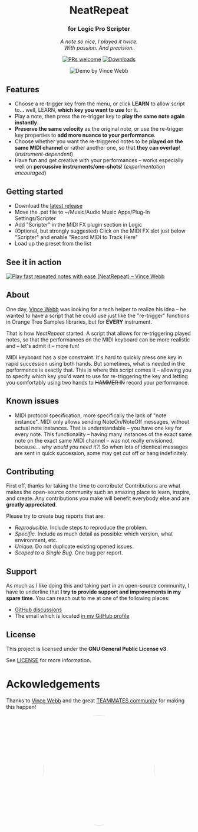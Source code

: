<!-- markdownlint-configure-file {
  "MD013": {
    "code_blocks": false,
    "tables": false
  },
  "MD033": false,
  "MD041": false
} -->
<div align="center">

# NeatRepeat
### for Logic Pro Scripter

*A note so nice, I played it twice.*
<br/>
*With passion. And precision.*


[![PRs welcome](https://img.shields.io/badge/PRs-welcome-ff69b4.svg?style=flat-square)](https://github.com/AdamAdamsMusic/NeatRepeat/issues?q=is%3Aissue+is%3Aopen+label%3A%22help+wanted%22)
[![Downloads][downloads-badge]][releases]

![Demo by Vince Webb](https://i.postimg.cc/C5BP8GD9/Play-fast-repeated-notes-with-ease-Neat-Repeat-9ctc77-HRGQw.gif)

</div>

## Features
- Choose a re-trigger key from the menu, or click **LEARN** to allow script to… well, LEARN, **which key you want to use** for it.
- Play a note, then press the re-trigger key to **play the same note again instantly**.
- **Preserve the same velocity** as the original note, or use the re-trigger key properties to **add more nuance to your performance**.
- Choose whether you want the re-triggered notes to be **played on the same MIDI channel** or rather another one, so that **they can overlap**! (*instrument-dependent*)
- Have fun and get creative with your performances – works especially well on **percussive instruments/one-shots**! (*experimentation encouraged*)

## Getting started
- Download the [latest release][latest]
- Move the .pst file to ~/Music/Audio Music Apps/Plug-In Settings/Scripter
- Add "Scripter" in the MIDI FX plugin section in Logic
- (Optional, but strongly suggested) Click on the MIDI FX slot just below "Scripter" and enable "Record MIDI to Track Here"
- Load up the preset from the list

## See it in action

[![Play fast repeated notes with ease (NeatRepeat) – Vince Webb](http://i3.ytimg.com/vi/kl1RwhATTzA/hqdefault.jpg)](http://www.youtube.com/watch?v=kl1RwhATTzA "Play fast repeated notes with ease (NeatRepeat)")

## About

One day, [Vince Webb](https://www.vincewebb.com/) was looking for a tech helper to realize his idea – he wanted to have a script that he could use just like the "re-trigger" functions in Orange Tree Samples libraries, but for **EVERY** instrument.

That is how *NeatRepeat* started. A script that allows for re-triggering played notes, so that the performances on the MIDI keyboard can be more realistic and – let's admit it – more fun!

MIDI keyboard has a size constraint. It's hard to quickly press one key in rapid succession using both hands. But sometimes, what is needed in the performance is exactly that. This is where this script comes it – allowing you to specify which key you'd want to use for re-triggering the key and letting you comfortably using two hands to ~~HAMMER IN~~ record your performance.

## Known issues
- MIDI protocol specification, more specifically the lack of "note instance". MIDI only allows sending NoteOn/NoteOff messages, without actual note instances. That is understandable – you have one key for every note. This functionality – having many instances of the exact same note on the exact same MIDI channel – was not really envisioned, because… *why would you need it*?! So when lots of identical messages are sent in quick succession, some may get cut off or hang indefinitely.

## Contributing

First off, thanks for taking the time to contribute! Contributions are what makes the open-source community such an amazing place to learn, inspire, and create. Any contributions you make will benefit everybody else and are **greatly appreciated**.

Please try to create bug reports that are:

- _Reproducible._ Include steps to reproduce the problem.
- _Specific._ Include as much detail as possible: which version, what environment, etc.
- _Unique._ Do not duplicate existing opened issues.
- _Scoped to a Single Bug._ One bug per report.

## Support

As much as I like doing this and taking part in an open-source community, I have to underline that **I try to provide support and improvements in my spare time**. You can reach out to me at one of the following places:

- [GitHub discussions](https://github.com/AdamAdamsMusic/NeatRepeat/discussions)
- The email which is located [in my GitHub profile](https://github.com/AdamAdamsMusic)

## License

This project is licensed under the **GNU General Public License v3**.

See [LICENSE](LICENSE) for more information.

# Ackowledgements

Thanks to [Vince Webb](https://vincewebb.com) and the great [TEAMMATES community](https://www.facebook.com/groups/assistthecomposer) for making this happen!

<div align=center>
<img src="https://yt3.googleusercontent.com/gcS_1zgM3cKwHdEJdEvcPWLsBA6rsnnCaKBJscq9T9O8kt5I35mkT9mA3W-6osjxsOk9cNUczaY=s0" style="width: 300px; height: 300px; border-radius: 150px">
</div>


[downloads-badge]: https://img.shields.io/github/downloads/AdamAdamsMusic/NeatRepeat/total?logo=github&logoColor=white&style=flat-square
[latest]: https://github.com/AdamAdamsMusic/NeatRepeat/releases/latest
[releases]: https://github.com/AdamAdamsMusic/NeatRepeat/releases
